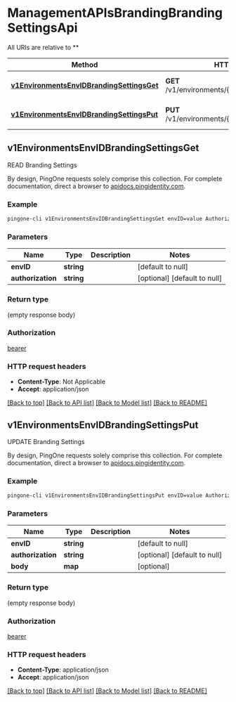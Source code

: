 # ManagementAPIsBrandingBrandingSettingsApi

All URIs are relative to **

Method | HTTP request | Description
------------- | ------------- | -------------
[**v1EnvironmentsEnvIDBrandingSettingsGet**](ManagementAPIsBrandingBrandingSettingsApi.md#v1EnvironmentsEnvIDBrandingSettingsGet) | **GET** /v1/environments/{envID}/brandingSettings | READ Branding Settings
[**v1EnvironmentsEnvIDBrandingSettingsPut**](ManagementAPIsBrandingBrandingSettingsApi.md#v1EnvironmentsEnvIDBrandingSettingsPut) | **PUT** /v1/environments/{envID}/brandingSettings | UPDATE Branding Settings



## v1EnvironmentsEnvIDBrandingSettingsGet

READ Branding Settings

By design, PingOne requests solely comprise this collection. For complete documentation, direct a browser to <a href='https://apidocs.pingidentity.com/pingone/platform/v1/api/'>apidocs.pingidentity.com</a>.

### Example

```bash
pingone-cli v1EnvironmentsEnvIDBrandingSettingsGet envID=value Authorization:value
```

### Parameters


Name | Type | Description  | Notes
------------- | ------------- | ------------- | -------------
 **envID** | **string** |  | [default to null]
 **authorization** | **string** |  | [optional] [default to null]

### Return type

(empty response body)

### Authorization

[bearer](../README.md#bearer)

### HTTP request headers

- **Content-Type**: Not Applicable
- **Accept**: application/json

[[Back to top]](#) [[Back to API list]](../README.md#documentation-for-api-endpoints) [[Back to Model list]](../README.md#documentation-for-models) [[Back to README]](../README.md)


## v1EnvironmentsEnvIDBrandingSettingsPut

UPDATE Branding Settings

By design, PingOne requests solely comprise this collection. For complete documentation, direct a browser to <a href='https://apidocs.pingidentity.com/pingone/platform/v1/api/'>apidocs.pingidentity.com</a>.

### Example

```bash
pingone-cli v1EnvironmentsEnvIDBrandingSettingsPut envID=value Authorization:value
```

### Parameters


Name | Type | Description  | Notes
------------- | ------------- | ------------- | -------------
 **envID** | **string** |  | [default to null]
 **authorization** | **string** |  | [optional] [default to null]
 **body** | **map** |  | [optional]

### Return type

(empty response body)

### Authorization

[bearer](../README.md#bearer)

### HTTP request headers

- **Content-Type**: application/json
- **Accept**: application/json

[[Back to top]](#) [[Back to API list]](../README.md#documentation-for-api-endpoints) [[Back to Model list]](../README.md#documentation-for-models) [[Back to README]](../README.md)

